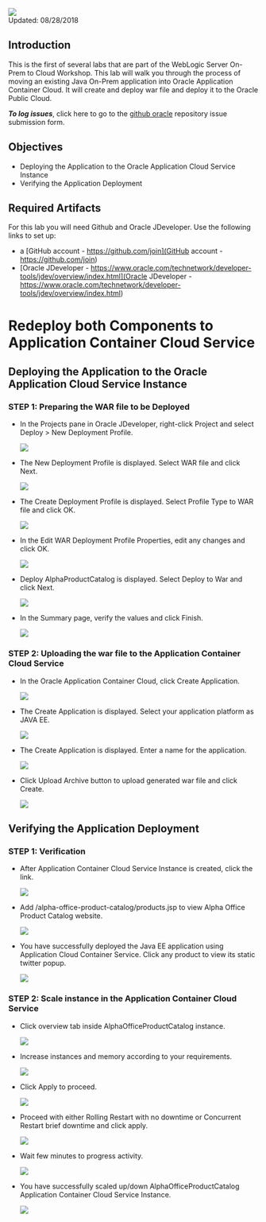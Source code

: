 ![](images/200/Picture200-lab.png)  
Updated: 08/28/2018

## Introduction

This is the first of several labs that are part of the WebLogic Server On-Prem to Cloud Workshop. This lab will walk you through the process of moving an existing Java On-Prem application into Oracle Application Container Cloud. It will create and deploy war file and deploy it to the Oracle Public Cloud.

**_To log issues_**, click here to go to the [github oracle](https://github.com/oracle/learning-library/issues/new) repository issue submission form.

## Objectives

- Deploying the Application to the Oracle Application Cloud Service Instance
- Verifying the Application Deployment

## Required Artifacts

For this lab you will need Github and Oracle JDeveloper. Use the following links to set up:

- a [GitHub account - https://github.com/join](GitHub account - https://github.com/join)
-  [Oracle JDeveloper - https://www.oracle.com/technetwork/developer-tools/jdev/overview/index.html](Oracle JDeveloper - https://www.oracle.com/technetwork/developer-tools/jdev/overview/index.html)

# Redeploy both Components to Application Container Cloud Service

## Deploying the Application to the Oracle Application Cloud Service Instance

### **STEP 1**: Preparing the WAR file to be Deployed

- In the Projects pane in Oracle JDeveloper, right-click Project and select Deploy > New Deployment Profile.
   
    ![](images/200/war_1.png) 

- The New Deployment Profile is displayed. Select WAR file and click Next.
  
    ![](images/200/war_2.png) 

- The Create Deployment Profile is displayed. Select Profile Type to WAR file and click OK.

    ![](images/200/war_3.png) 

- In the Edit WAR Deployment Profile Properties, edit any changes and click OK.

    ![](images/200/war_4.png) 

- Deploy AlphaProductCatalog is displayed. Select Deploy to War and click Next.

    ![](images/200/war_5.png) 

- In the Summary page, verify the values and click Finish.
   
    ![](images/200/war_6.png)

### **STEP 2**: Uploading the war file to the  Application Container Cloud Service


- In the Oracle Application Container Cloud, click Create Application.

    ![](images/200/1.png) 

- The Create Application is displayed. Select your application platform as JAVA EE.
  
    ![](images/200/2.png) 

- The Create Application is displayed. Enter a name for the application.
  
    ![](images/200/4.png) 

- Click Upload Archive button to upload generated war file and click Create.

    ![](images/200/6.png) 

## Verifying the Application Deployment

### **STEP 1**: Verification

- After Application Container Cloud Service Instance is created, click the link.

    ![](images/200/9.png) 

- Add /alpha-office-product-catalog/products.jsp to view Alpha Office Product Catalog website.

    ![](images/200/10.png) 

- You have successfully deployed the Java EE application using  Application Cloud Container Service. Click any product to view its static twitter popup.

    ![](images/200/10_1.png) 

### **STEP 2**: Scale instance in the Application Container Cloud Service

- Click overview tab inside AlphaOfficeProductCatalog instance.

    ![](images/200/11.png) 

- Increase instances and memory according to your requirements.

    ![](images/200/12.png) 

- Click Apply to proceed.

    ![](images/200/13.png) 

- Proceed with either Rolling Restart with no downtime or Concurrent Restart brief downtime and click apply. 

    ![](images/200/14.png) 

- Wait few minutes to progress activity.

    ![](images/200/15.png) 

- You have successfully scaled up/down AlphaOfficeProductCatalog Application Container Cloud Service Instance.

    ![](images/200/16.png) 



